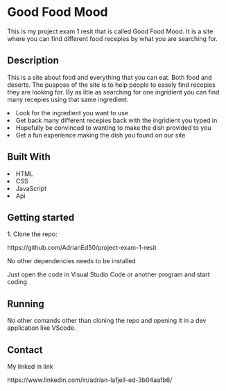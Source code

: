 <h1>Good Food Mood</h1>

<p>This is my project exam 1 resit that is called Good Food Mood. It is a site where you can find different food recepies by what you are searching for.</p>

<h2>Description</h2>
<p>This is a site about food and everything that you can eat. Both food and deserts. The puspose of the site is to help people to easely find recepies they are looking for. By as litle as searching for one ingridient you can find many recepies using that same ingredient. </p>

<li>Look for the ingredient you want to use</li>
<li>Get back many different recepies back with the ingridient you typed in</li>
<li>Hopefully be convinced to wanting to make the dish provided to you</li>
<li>Get a fun experience making the dish you found on our site</li>

<h2>Built With</h2>
<li>HTML</li>
<li>CSS</li>
<li>JavaScript</li>
<li>Api</li>

<h2>Getting started</h2>
<p>1. Clone the repo:</p>
<p>https://github.com/AdrianEd50/project-exam-1-resit</p>
<p>No other dependencies needs to be installed</p>
<p>Just open the code in Visual Studio Code or another program and start coding</p>

<h2>Running</h2>
<p>No other comands other than cloning the repo and opening it in a dev application like VScode.</p>

<h2>Contact</h2>
<p>My linked in link</p>
<p>https://www.linkedin.com/in/adrian-lafjell-ed-3b04aa1b6/</p>
